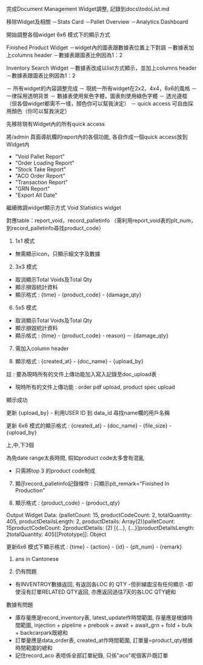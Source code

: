 完成Document Management Widget調整, 記錄到docs\todoList.md

移除Widget及相關
－Stats Card
－Pallet Overview
－Analytics Dashboard

開始調整各個widget 6x6 模式下的顯示方式

Finished Product Widget
－widget內的圖表跟數據表位置上下對調
－數據表加上columns header
－數據表跟圖表比例因為1：2

Inventory Search Widget
－數據表改成以list方式顯示，並加上columns header
－數據表跟圖表比例因為1：2

－ 所有widget的內容調整完成
－ 現統一所有widget在2x2，4x4，6x6的風格
－ 一律採用透明背景
－ 數據表使用紫色字體，圖表則使用綠色字體
－ 透光邊框（但各個widget都需不一樣，顏色你可以幫我決定）
－ quick access 可自由採用顏色（你可以幫我決定）


先移除現有Widget內的所有quick access

將/admin 頁面導航欄的report內的各個功能, 各自作成一個quick access放到Widget內
- "Void Pallet Report"
- "Order Loading Report"
- "Stock Take Report"
- "ACO Order Report"
- "Transaction Report"
- "GRN Report"
- "Export All Date"

繼續微調widget顯示方式
Void Statistics widget  

對應table：report_void，record_palletinfo
（需利用report_void表的plt_num，到record_palletinfo尋找product_code）

1. 1x1 模式
- 無需顯示icon，只顯示細文字及數據

2. 3x3 模式
- 取消顯示Total Voids及Total Qty
- 顯示損毀統計資料
- 顯示格式 : {time} - {product_code} - {damage_qty}

6. 5x5 模式
- 取消顯示Total Voids及Total Qty
- 顯示損毀統計資料
- 顯示格式 : {time} - {product_code} - reason｝－ {damage_qty}

7. 需加入column header

8. 顯示格式 : {created_at} - {doc_name} - {upload_by}

註 : 要為現時所有的文件上傳功能加入寫入記錄至doc_upload表
- 現時所有的文件上傳功能 : order pdf upload, product spec upload


顯示成功

更新 {upload_by} - 利用USER ID 到 data_id 尋找name欄的用戶名稱

更新 6x6 模式的顯示格式 : {created_at} - {doc_name} - {file_size} - {upload_by}


上,中,下3個

為免date range太長時間, 假如product code太多會有混亂
- 只需將top 3 的product code制成

7. 顯示record_palletinfo記錄條件 : 只顯示plt_remark="Finished In Production"

8. 顯示格式 : {product_code} - {product_qty}

Output Widget Data: {palletCount: 15, productCodeCount: 2, totalQuantity: 405, productDetailsLength: 2, productDetails: Array(2)}palletCount: 15productCodeCount: 2productDetails: (2) [{…}, {…}]productDetailsLength: 2totalQuantity: 405[[Prototype]]: Object


更新6x6 模式下顯示格式 : {time} - {action} - {id} - {plt_num} - {remark}


1. ans in Cantonese

2. 仍有問題 
- 有INVENTROY數據返回, 有返回各LOC 的 QTY
-但折線圖沒有任何顯示
-即使沒有訂單RELATED QTY返回, 亦應返回過往7天的各LOC QTY總和



數據有問題
- 庫存量應是record_inventory表, latest_update作時間範圍, 存量應是根據時間範圍, injection + pipeline + prebook + await + await_grn + fold + bulk + backcarpark既總和
- 訂單量應是data_order表, created_at作時間範圍, 訂單量=product_qty根據時間範圍的總和
- 記住record_aco 表唔係全部訂單紀錄, 只係"aco"呢個客戶既訂單

